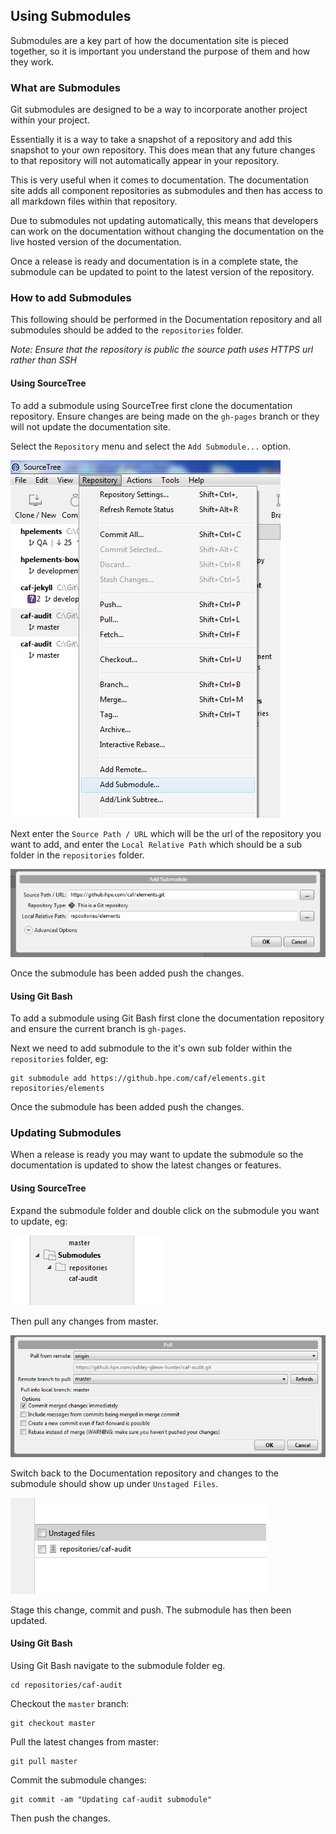 ## Using Submodules

Submodules are a key part of how the documentation site is pieced together, so it is important you understand the purpose of them and how they work.

### What are Submodules

Git submodules are designed to be a way to incorporate another project within your project.

Essentially it is a way to take a snapshot of a repository and add this snapshot to your own repository. This does mean that any future changes to that repository will not automatically appear in your repository.

This is very useful when it comes to documentation. The documentation site adds all component repositories as submodules and then has access to all markdown files within that repository.

Due to submodules not updating automatically, this means that developers can work on the documentation without changing the documentation on the live hosted version of the documentation.

Once a release is ready and documentation is in a complete state, the submodule can be updated to point to the latest version of the repository.

### How to add Submodules

This following should be performed in the Documentation repository and all submodules should be added to the `repositories` folder.

*Note: Ensure that the repository is public the source path uses HTTPS url rather than SSH*

#### Using SourceTree

To add a submodule using SourceTree first clone the documentation repository. Ensure changes are being made on the `gh-pages` branch or they will not update the documentation site.

Select the `Repository` menu and select the `Add Submodule...` option.

![Adding Submodules SourceTree](images/add_submodule_sourcetree_1.PNG)

Next enter the `Source Path / URL` which will be the url of the repository you want to add, and enter the `Local Relative Path` which should be a sub folder in the `repositories` folder.

![Adding Submodules SourceTree](images/add_submodule_sourcetree_2.PNG)

Once the submodule has been added push the changes.

#### Using Git Bash

To add a submodule using Git Bash first clone the documentation repository and ensure the current branch is `gh-pages`.

Next we need to add submodule to the it's own sub folder within the `repositories` folder, eg:

    git submodule add https://github.hpe.com/caf/elements.git repositories/elements

Once the submodule has been added push the changes.

### Updating Submodules

When a release is ready you may want to update the submodule so the documentation is updated to show the latest changes or features.

#### Using SourceTree

Expand the submodule folder and double click on the submodule you want to update, eg:

![Submodules SourceTree](images/submodules_sourcetree.PNG)

Then pull any changes from master.

![Submodules SourceTree](images/submodules_sourcetree_pull.PNG)

Switch back to the Documentation repository and changes to the submodule should show up under `Unstaged Files`.

![Submodules SourceTree](images/submodules_sourcetree_unstaged.PNG)

Stage this change, commit and push. The submodule has then been updated.

#### Using Git Bash

Using Git Bash navigate to the submodule folder eg.

    cd repositories/caf-audit

Checkout the `master` branch:

    git checkout master

Pull the latest changes from master:

    git pull master

Commit the submodule changes:

    git commit -am "Updating caf-audit submodule"

Then push the changes.
